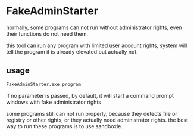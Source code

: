 # FakeAdminStarter

normally, some programs can not run without administrator rights, even their functions do not need them.

this tool can run any program with limited user account rights, system will tell the program it is already elevated but actually not.

## usage

```cmd
FakeAdminStarter.exe program
```

if no parameter is passed, by default, it will start a command prompt windows with fake administrator rights

some programs still can not run properly, because they detects file or registry or other rights, or they actually need administrator rights.
the best way to run these programs is to use sandboxie.
